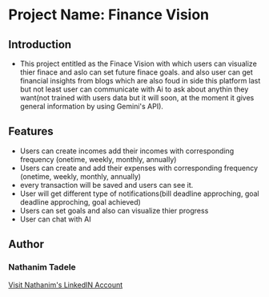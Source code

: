 # Project Name: Finance Vision
## Introduction
- This project entitled as the Finace Vision with which users can visualize thier finace and 
aslo can set future finace goals. and also user can get financial insights from blogs which 
are also foud in side this platform last but not least user can communicate with Ai to ask 
about anythin they want(not trained with users data but it will soon, at the moment it gives
general information by using Gemini's API).

## Features
- Users can create incomes add their incomes with corresponding frequency (onetime, weekly, monthly, annually)
- Users can create and add their expenses with corresponding frequency (onetime, weekly, monthly, annually)
- every transaction will be saved and users can see it.
- User will get different type of notifications(bill deadline approching, goal deadline approching, goal achieved)
- Users can set goals and also can visualize thier progress
- User can chat with AI

## Author
### Nathanim Tadele
[Visit Nathanim's LinkedIN Account](https://www.linkedin.com/in/nathanim-tadele-762099247/)
